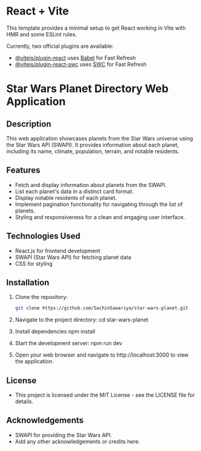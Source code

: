# React + Vite

This template provides a minimal setup to get React working in Vite with HMR and some ESLint rules.

Currently, two official plugins are available:

- [@vitejs/plugin-react](https://github.com/vitejs/vite-plugin-react/blob/main/packages/plugin-react/README.md) uses [Babel](https://babeljs.io/) for Fast Refresh
- [@vitejs/plugin-react-swc](https://github.com/vitejs/vite-plugin-react-swc) uses [SWC](https://swc.rs/) for Fast Refresh



# Star Wars Planet Directory Web Application

## Description
This web application showcases planets from the Star Wars universe using the Star Wars API (SWAPI). It provides information about each planet, including its name, climate, population, terrain, and notable residents.

## Features
- Fetch and display information about planets from the SWAPI.
- List each planet's data in a distinct card format.
- Display notable residents of each planet.
- Implement pagination functionality for navigating through the list of planets.
- Styling and responsiveness for a clean and engaging user interface.

## Technologies Used
- React.js for frontend development
- SWAPI (Star Wars API) for fetching planet data
- CSS for styling

## Installation
1. Clone the repository:
   ```bash
   git clone https://github.com/SachinSawariya/star-wars-planet.git

2. Navigate to the project directory:
    cd star-wars-planet

3. Install dependencies
    npm install

4. Start the development server:
    npm run dev

5. Open your web browser and navigate to http://localhost:3000 to view the application.



## License
- This project is licensed under the MIT License - see the LICENSE file for details.

## Acknowledgements
- SWAPI for providing the Star Wars API.
- Add any other acknowledgements or credits here.